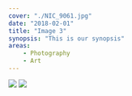 ```yaml
---
cover: "./NIC_9061.jpg"
date: "2018-02-01"
title: "Image 3"
synopsis: "This is our synopsis"
areas:
    - Photography
    - Art
---
```


![](./andrea-natali.jpg)
![](./kari-shea.jpg)